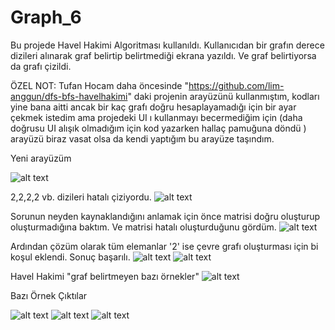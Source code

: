 # Graph_6
Bu projede Havel Hakimi Algoritması kullanıldı. Kullanıcıdan bir grafın derece dizileri alınarak graf belirtip belirtmediği ekrana yazıldı. Ve graf belirtiyorsa da grafı çizildi. 


ÖZEL NOT: Tufan Hocam daha öncesinde "https://github.com/lim-anggun/dfs-bfs-havelhakimi" daki projenin arayüzünü kullanmıştım, kodları yine bana aitti ancak bir kaç grafı doğru hesaplayamadığı için bir ayar çekmek istedim ama projedeki UI ı kullanmayı becermediğim için (daha doğrusu UI alışık olmadığım için kod yazarken hallaç pamuğuna döndü ) arayüzü biraz vasat olsa da kendi yaptığım bu arayüze taşındım. 

Yeni arayüzüm

![alt text](https://github.com/Kulac12/Graph_6/blob/master/Graph_foto/ilk%20aray%C3%BCz.PNG)

2,2,2,2 vb. dizileri hatalı çiziyordu. 
![alt text](https://github.com/Kulac12/Graph_6/blob/master/Graph_foto/hh_i.PNG)

Sorunun neyden kaynaklandığını anlamak için önce matrisi doğru oluşturup oluşturmadığına baktım. Ve matrisi hatalı oluşturduğunu gördüm.
![alt text](https://github.com/Kulac12/Graph_6/blob/master/Graph_foto/hh_iii.PNG)

Ardından çözüm olarak tüm elemanlar '2' ise çevre grafı oluşturması için bi koşul eklendi. Sonuç başarılı.
![alt text](https://github.com/Kulac12/Graph_6/blob/master/Graph_foto/hh_cozim.PNG)
![alt text](https://github.com/Kulac12/Graph_6/blob/master/Graph_foto/hh_cozim2.PNG)

Havel Hakimi "graf belirtmeyen bazı örnekler"
![alt text](https://github.com/Kulac12/Graph_6/blob/master/Graph_foto/hh_cozim3.PNG)


Bazı Örnek Çıktılar

![alt text](https://github.com/Kulac12/Graph_6/blob/master/Graph_foto/hh_s1.PNG)
![alt text](https://github.com/Kulac12/Graph_6/blob/master/Graph_foto/hh_s.PNG)
![alt text](https://github.com/Kulac12/Graph_6/blob/master/Graph_foto/hh_iiii.PNG)

